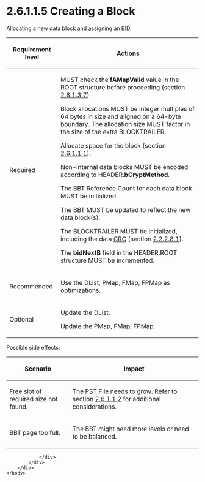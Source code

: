 <html dir="LTR" xmlns:mshelp="http://msdn.microsoft.com/mshelp" xmlns:ddue="http://ddue.schemas.microsoft.com/authoring/2003/5" xmlns:xlink="http://www.w3.org/1999/xlink" xmlns:tool="http://www.microsoft.com/tooltip">
    <head>
        <meta http-equiv="Content-Type" content="text/html; CHARSET=utf-8"></meta>
        <meta name="save" content="history"></meta>
        <title>2.6.1.1.5 Creating a Block</title>
        <xml>
            <mshelp:toctitle title="2.6.1.1.5 Creating a Block"></mshelp:toctitle>
            <mshelp:rltitle title="[MS-PST]: Creating a Block"></mshelp:rltitle>
            <mshelp:keyword index="A" term="fbb1cdf8-1660-489c-bfca-125d05121bf8"></mshelp:keyword>
            <mshelp:attr name="DCSext.ContentType" value="open specification"></mshelp:attr>
            <mshelp:attr name="AssetID" value="fbb1cdf8-1660-489c-bfca-125d05121bf8"></mshelp:attr>
            <mshelp:attr name="TopicType" value="kbRef"></mshelp:attr>
            <mshelp:attr name="DCSext.Title" value="[MS-PST]: Creating a Block" />
        </xml>
    </head>
    <body>
        <div id="header">
            <h1 class="heading">2.6.1.1.5 Creating a Block</h1>
        </div>
        <div id="mainSection">
            <div id="mainBody">
                <div id="allHistory" class="saveHistory"></div>
                <div id="sectionSection0" class="section" name="collapseableSection">
                    

<p>Allocating a new data block and assigning an BID.</p>

<table>
 <thead>
  <tr>
   <th>
   <p>Requirement level</p>
   </th>
   <th>
   <p><b><span>Actions</span></b></p>
   </th>
  </tr>
 </thead>
 <tr>
  <td>
  <p>Required</p>
  </td>
  <td>
  <p>MUST check the <b>fAMapValid</b> value in the ROOT
  structure before proceeding (section <a href="d9bcc1fd-c66a-41b3-b6d7-ed09d2a25ced.htm">2.6.1.3.7</a>).</p>
  <p>Block allocations MUST be integer multiples of 64
  bytes in size and aligned on a 64-byte boundary. The allocation size MUST
  factor in the size of the extra BLOCKTRAILER.</p>
  <p>Allocate space for the block (section <a href="d715d1ca-20e9-4966-b9b2-9cd36bd5f657.htm">2.6.1.1.1</a>).</p>
  <p>Non-internal data blocks MUST be encoded according to
  HEADER.<b>bCryptMethod</b>.</p>
  <p>The BBT Reference Count for each data block MUST be
  initialized.</p>
  <p>The BBT MUST be updated to reflect the new data
  block(s).</p>
  <p>The BLOCKTRAILER MUST be initialized, including the
  data <a href="08220cc9-69b1-4072-a2e7-2a0ff201d505.htm#gt_9cb45a36-92bb-4c14-b2fd-2ad7e2979bfd">CRC</a> (section <a href="a14943ef-70c2-403f-898c-5bc3747117e1.htm">2.2.2.8.1</a>).</p>
  <p>The <b>bidNextB</b> field in the HEADER.ROOT structure
  MUST be incremented.</p>
  </td>
 </tr>
 <tr>
  <td>
  <p>Recommended</p>
  </td>
  <td>
  <p>Use the DList, PMap, FMap, FPMap as optimizations.</p>
  </td>
 </tr>
 <tr>
  <td>
  <p>Optional</p>
  </td>
  <td>
  <p>Update the DList.</p>
  <p>Update the PMap, FMap, FPMap.</p>
  </td>
 </tr>
</table>

<p>Possible side effects:</p>

<table>
 <thead>
  <tr>
   <th>
   <p>Scenario</p>
   </th>
   <th>
   <p>Impact</p>
   </th>
  </tr>
 </thead>
 <tr>
  <td>
  <p>Free slot of required size not found.</p>
  </td>
  <td>
  <p>The PST File needs to grow. Refer to section <a href="cbea68b6-e93e-4477-a8ae-7e71c6b7908e.htm">2.6.1.1.2</a> for additional
  considerations.</p>
  </td>
 </tr>
 <tr>
  <td>
  <p>BBT page too full.</p>
  </td>
  <td>
  <p>The BBT might need more levels or need to be balanced.</p>
  </td>
 </tr>
</table>

<p> </p>


                </div>
            </div>
        </div>
    </body>
</html>